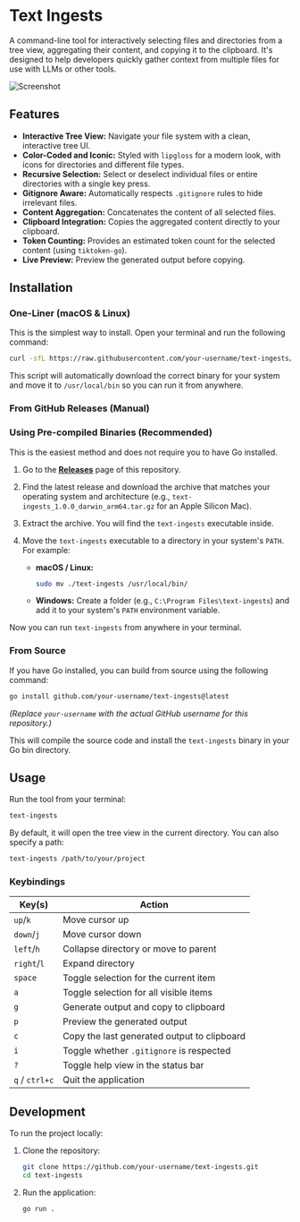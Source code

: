 # Text Ingests

A command-line tool for interactively selecting files and directories from a tree view, aggregating their content, and copying it to the clipboard. It's designed to help developers quickly gather context from multiple files for use with LLMs or other tools.

![Screenshot](https://user-images.githubusercontent.com/username/repo/screenshot.png) <!-- Replace with an actual screenshot URL -->

## Features

- **Interactive Tree View:** Navigate your file system with a clean, interactive tree UI.
- **Color-Coded and Iconic:** Styled with `lipgloss` for a modern look, with icons for directories and different file types.
- **Recursive Selection:** Select or deselect individual files or entire directories with a single key press.
- **Gitignore Aware:** Automatically respects `.gitignore` rules to hide irrelevant files.
- **Content Aggregation:** Concatenates the content of all selected files.
- **Clipboard Integration:** Copies the aggregated content directly to your clipboard.
- **Token Counting:** Provides an estimated token count for the selected content (using `tiktoken-go`).
- **Live Preview:** Preview the generated output before copying.

## Installation

### One-Liner (macOS & Linux)

This is the simplest way to install. Open your terminal and run the following command:

```bash
curl -sfL https://raw.githubusercontent.com/your-username/text-ingests/main/install.sh | sh
```

This script will automatically download the correct binary for your system and move it to `/usr/local/bin` so you can run it from anywhere.

### From GitHub Releases (Manual)

### Using Pre-compiled Binaries (Recommended)

This is the easiest method and does not require you to have Go installed.

1.  Go to the [**Releases**](https://github.com/your-username/text-ingests/releases) page of this repository.
2.  Find the latest release and download the archive that matches your operating system and architecture (e.g., `text-ingests_1.0.0_darwin_arm64.tar.gz` for an Apple Silicon Mac).
3.  Extract the archive. You will find the `text-ingests` executable inside.
4.  Move the `text-ingests` executable to a directory in your system's `PATH`. For example:

    -   **macOS / Linux:**
        ```bash
        sudo mv ./text-ingests /usr/local/bin/
        ```
    -   **Windows:** Create a folder (e.g., `C:\Program Files\text-ingests`) and add it to your system's `PATH` environment variable.

Now you can run `text-ingests` from anywhere in your terminal.

### From Source

If you have Go installed, you can build from source using the following command:

```bash
go install github.com/your-username/text-ingests@latest
```

*(Replace `your-username` with the actual GitHub username for this repository.)*

This will compile the source code and install the `text-ingests` binary in your Go bin directory.

## Usage

Run the tool from your terminal:

```bash
text-ingests
```

By default, it will open the tree view in the current directory. You can also specify a path:

```bash
text-ingests /path/to/your/project
```

### Keybindings

| Key(s)        | Action                                      |
|---------------|---------------------------------------------|
| `up`/`k`      | Move cursor up                              |
| `down`/`j`    | Move cursor down                            |
| `left`/`h`    | Collapse directory or move to parent        |
| `right`/`l`   | Expand directory                            |
| `space`       | Toggle selection for the current item       |
| `a`           | Toggle selection for all visible items      |
| `g`           | Generate output and copy to clipboard       |
| `p`           | Preview the generated output                |
| `c`           | Copy the last generated output to clipboard |
| `i`           | Toggle whether `.gitignore` is respected    |
| `?`           | Toggle help view in the status bar          |
| `q` / `ctrl+c`| Quit the application                        |

## Development

To run the project locally:

1.  Clone the repository:
    ```bash
    git clone https://github.com/your-username/text-ingests.git
    cd text-ingests
    ```
2.  Run the application:
    ```bash
    go run .
    ```
